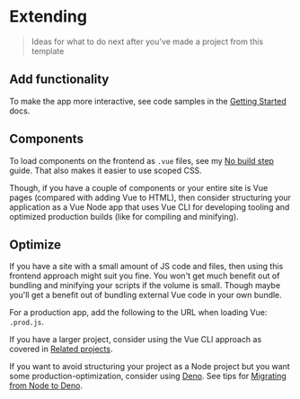 # Extending
> Ideas for what to do next after you've made a project from this template


## Add functionality

To make the app more interactive, see code samples in the [Getting Started](https://v3.vuejs.org/guide/introduction.html#getting-started) docs.


## Components

To load components on the frontend as `.vue` files, see my [No build step](https://michaelcurrin.github.io/code-cookbook/recipes/javascript/packages/vue/no-build-step.html) guide. That also makes it easier to use scoped CSS.

Though, if you have a couple of components or your entire site is Vue pages (compared with adding Vue to HTML), then consider structuring your application as a Vue Node app that uses Vue CLI for developing tooling and optimized production builds (like for compiling and minifying).


## Optimize

If you have a site with a small amount of JS code and files, then using this frontend approach might suit you fine. You won't get much benefit out of bundling and minifying your scripts if the volume is small. Though maybe you'll get a benefit out of bundling external Vue code in your own bundle.

For a production app, add the following to the URL when loading Vue: `.prod.js`.

If you have a larger project, consider using the Vue CLI approach as covered in [Related projects](#related-projects).

If you want to avoid structuring your project as a Node project but you want some production-optimization, consider using [Deno](https://deno.land/). See tips for [Migrating from Node to Deno](https://michaelcurrin.github.io/dev-resources/resources/javascript/deno/).
